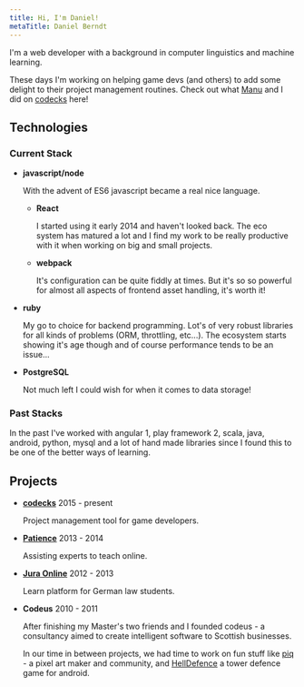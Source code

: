 ```yaml
---
title: Hi, I'm Daniel!
metaTitle: Daniel Berndt
---
```


I'm a web developer with a background in computer linguistics and machine learning.

These days I'm working on helping game devs (and others) to add some delight to their project management routines. Check out what [Manu](https://twitter.com/supamanu) and I did on [codecks](https://www.codecks.io) here!

## Technologies

### Current Stack

- **javascript/node**

  With the advent of ES6 javascript became a real nice language.

  - **React**

    I started using it early 2014 and haven't looked back. The eco system has matured a lot and I find my work to be really productive with it when working on big and small projects.

  - **webpack**

    It's configuration can be quite fiddly at times. But it's so so powerful for almost all aspects of frontend asset handling, it's worth it!

- **ruby**

  My go to choice for backend programming. Lot's of very robust libraries for all kinds of problems (ORM, throttling, etc...). The ecosystem starts showing it's age though and of course performance tends to be an issue...

- **PostgreSQL**

  Not much left I could wish for when it comes to data storage!

### Past Stacks

In the past I've worked with angular 1, play framework 2, scala, java, android, python, mysql and a lot of hand made libraries since I found this to be one of the better ways of learning.

## Projects

- **[codecks](https://www.codecks.io)** <span class="project-date">2015 - present</span>

  Project management tool for game developers.

- **[Patience](http://www.patience.io/)** <span class="project-date">2013 - 2014</span>

  Assisting experts to teach online.

- **[Jura Online](https://jura-online.de)** <span class="project-date">2012 - 2013</span>

  Learn platform for German law students.

- **Codeus** <span class="project-date">2010 - 2011</span>

  After finishing my Master's two friends and I founded codeus - a consultancy aimed to create intelligent software to Scottish businesses.

  In our time in between projects, we had time to work on fun stuff like [piq](http://piq.codeus.net) - a pixel art maker and community, and [HellDefence](https://play.google.com/store/apps/details?id=net.codeus.android.helldefence) a tower defence game for android.
